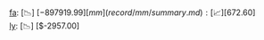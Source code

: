 [fa](record/fa/summary.md): [📉] [$-897919.99]  
[mm](record/mm/summary.md): [📈] [$672.60]  
[ly](record/ly/summary.md): [📉] [$-2957.00]  
